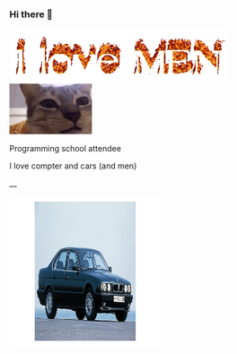 ### Hi there 👋

![](https://github.com/EpicGamerVlad42069/EpicGamerVlad42069/blob/main/ILoveMEN1.gif) ![](https://github.com/EpicGamerVlad42069/EpicGamerVlad42069/blob/main/cat-cat-e.gif)

Programming school attendee

I love compter and cars (and men)

__

![](https://github.com/EpicGamerVlad42069/EpicGamerVlad42069/blob/main/3dgifmaker70713.gif)

<!--
**EpicGamerVlad42069/EpicGamerVlad42069** is a ✨ _special_ ✨ repository because its `README.md` (this file) appears on your GitHub profile.

Here are some ideas to get you started:

- 🔭 I’m currently working on ...
- 🌱 I’m currently learning ...
- 👯 I’m looking to collaborate on ...
- 🤔 I’m looking for help with ...
- 💬 Ask me about ...
- 📫 How to reach me: ...
- 😄 Pronouns: ...
- ⚡ Fun fact: ...
-->
